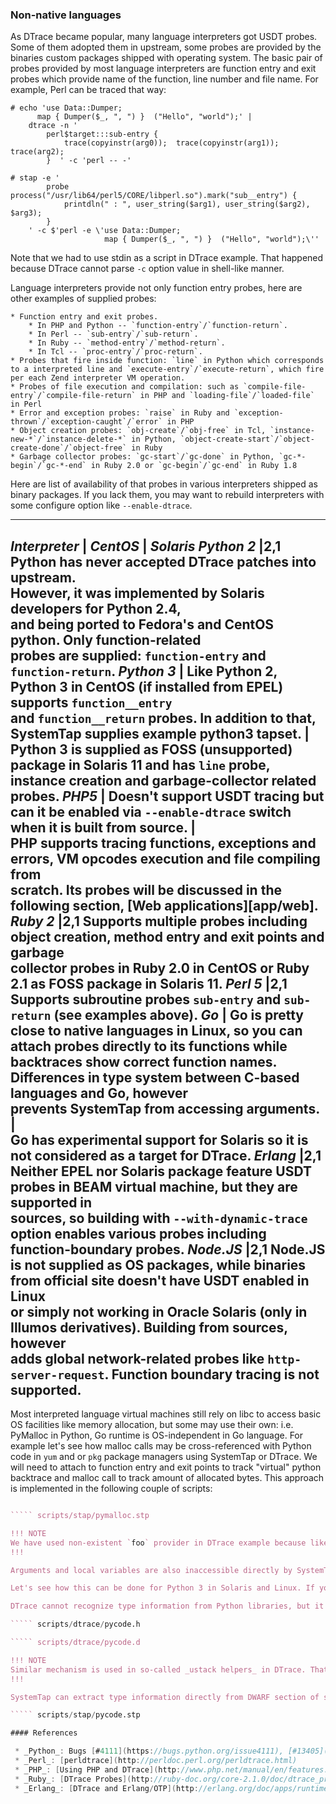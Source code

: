 ### Non-native languages

As DTrace became popular, many language interpreters got USDT probes. Some of them adopted them in upstream, some probes are provided by the binaries custom packages shipped with operating system. The basic pair of probes provided by most language interpreters are function entry and exit probes which provide name of the function, line number and file name. For example, Perl can be traced that way:

```
# echo 'use Data::Dumper; 
      map { Dumper($_, ", ") }  ("Hello", "world");' | 
    dtrace -n '
        perl$target:::sub-entry {
            trace(copyinstr(arg0));  trace(copyinstr(arg1)); trace(arg2);
        }  ' -c 'perl -- -'
```

```
# stap -e '
        probe process("/usr/lib64/perl5/CORE/libperl.so").mark("sub__entry") {
            printdln(" : ", user_string($arg1), user_string($arg2), $arg3);
        }
    ' -c $'perl -e \'use Data::Dumper; 
                     map { Dumper($_, ", ") }  ("Hello", "world");\''
```

Note that we had to use stdin as a script in DTrace example. That happened because DTrace cannot parse `-c` option value in shell-like manner.

Language interpreters provide not only function entry probes, here are other examples of supplied probes:

    * Function entry and exit probes.
        * In PHP and Python -- `function-entry`/`function-return`.
        * In Perl -- `sub-entry`/`sub-return`.
        * In Ruby -- `method-entry`/`method-return`.
        * In Tcl -- `proc-entry`/`proc-return`.
    * Probes that fire inside function: `line` in Python which corresponds to a interpreted line and `execute-entry`/`execute-return`, which fire per each Zend interpreter VM operation.
    * Probes of file execution and compilation: such as `compile-file-entry`/`compile-file-return` in PHP and `loading-file`/`loaded-file` in Perl
    * Error and exception probes: `raise` in Ruby and `exception-thrown`/`exception-caught`/`error` in PHP
    * Object creation probes: `obj-create`/`obj-free` in Tcl, `instance-new-*`/`instance-delete-*` in Python, `object-create-start`/`object-create-done`/`object-free` in Ruby
    * Garbage collector probes: `gc-start`/`gc-done` in Python, `gc-*-begin`/`gc-*-end` in Ruby 2.0 or `gc-begin`/`gc-end` in Ruby 1.8

Here are list of availability of that probes in various interpreters shipped as binary packages. If you lack them, you may want to rebuild interpreters with some configure option like `--enable-dtrace`.

---
_Interpreter_ | _CentOS_ | _Solaris_
_Python 2_ |2,1 Python has never accepted DTrace patches into upstream. \
                  However, it was implemented by Solaris developers for Python 2.4, \
                  and being ported to Fedora's and CentOS python. Only function-related \
                  probes are supplied: `function-entry` and `function-return`.
_Python 3_ | Like Python 2, Python 3 in CentOS (if installed from EPEL) supports `function__entry` \
             and `function__return` probes. In addition to that, SystemTap supplies example python3 tapset. | \
             Python 3 is supplied as FOSS (unsupported) package in Solaris 11 and has `line` probe, \
             instance creation and garbage-collector related probes.
_PHP5_ | Doesn't support USDT tracing but can it be enabled via `--enable-dtrace` switch when it is built from source. | \
    PHP supports tracing functions, exceptions and errors, VM opcodes execution and file compiling from \
    scratch. Its probes will be discussed in the following section, [Web applications][app/web].
_Ruby 2_ |2,1 Supports multiple probes including object creation, method entry and exit points and garbage   \
           collector probes in Ruby 2.0 in CentOS or Ruby 2.1 as FOSS package in Solaris 11.
_Perl 5_ |2,1 Supports subroutine probes `sub-entry` and `sub-return` (see examples above).
_Go_ | Go is pretty close to native languages in Linux, so you can attach probes directly to its functions while \
       backtraces show correct function names. Differences in type system between C-based languages and Go, however \
       prevents SystemTap from accessing arguments. | \
       Go has experimental support for Solaris so it is not considered as a target for DTrace.
_Erlang_ |2,1 Neither EPEL nor Solaris package feature USDT probes in BEAM virtual machine, but they are supported in \
              sources, so building with `--with-dynamic-trace` option enables various probes including function-boundary probes.
_Node.JS_ |2,1 Node.JS is not supplied as OS packages, while binaries from official site doesn't have USDT enabled in Linux \
               or simply not working in Oracle Solaris (only in Illumos derivatives). Building from sources, however \
               adds global network-related probes like `http-server-request`. Function boundary tracing is not supported.
---

Most interpreted language virtual machines still rely on libc to access basic OS facilities like memory allocation, but some may use their own: i.e. PyMalloc in Python, Go runtime is OS-independent in Go language. For example let's see how malloc calls may be cross-referenced with Python code in `yum` and or `pkg` package managers using SystemTap or DTrace. We will need to attach to function entry and exit points to track "virtual" python backtrace and malloc call to track amount of allocated bytes. This approach is implemented in the following couple of scripts:

````` scripts/dtrace/pymalloc.d

````` scripts/stap/pymalloc.stp

!!! NOTE
We have used non-existent `foo` provider in DTrace example because like JVM, Python is linked with `-xlazyload` linker flag, so we apply same workaround to find probes that we used in [Java Virtual Machine][app/java] section. 
!!!

Arguments and local variables are also inaccessible directly by SystemTap or DTrace when program in non-native language is traced. That happens because they are executed within virtual machine which has its own representation of function frame which is different from CPU representation: languages with dynamic typing are more likely to keep local variables in a dict-like object than in a stack. These frame and dict-like objects, however, are usually implemented in C and available for dynamic tracing. All that you have to do is to provide their layout. 

Let's see how this can be done for Python 3 in Solaris and Linux. If you try to get backtrace of program interpreted by Python 3, you will probably see function named `PyEval_EvalCodeEx` which is responsible for evaluation of code object. Code object itself has type `PyCodeObject` and passed as first argument of that function. That structure has fields like `co_firstlineno`, `co_name` and `co_filename`. Last two fields not just C-style strings but kind of `PyUnicodeObject` -- an object which represents strings in Python 3. It have multiple layouts, but we rely on the simplest one: compacted ASCII strings. That may not be true for all string objects in the program, but that works fine for objects produced by the interpreter itself like code objects.

DTrace cannot recognize type information from Python libraries, but it supports `struct` definitions in the code. We will use it to provide `PyCodeObject` and `PyUnicodeObject` layouts in a separate file `pycode.h`. DTrace syntax is pretty much like C syntax, so these definitions are almost copy-and-paste from Python sources. Here is an example of DTrace scripts which trace python program execution:

````` scripts/dtrace/pycode.h

````` scripts/dtrace/pycode.d

!!! NOTE
Similar mechanism is used in so-called _ustack helpers_ in DTrace. That allows to build actual backtraces of Python or Node.JS programs when you use `jstack()` action.
!!!

SystemTap can extract type information directly from DWARF section of shared libraries so all we need to do to achieve same effect in it is to use `@cast` expression:

````` scripts/stap/pycode.stp

#### References

 * _Python_: Bugs [#4111](https://bugs.python.org/issue4111), [#13405](https://bugs.python.org/issue13405) and [#21590](https://bugs.python.org/issue21590)
 * _Perl_: [perldtrace](http://perldoc.perl.org/perldtrace.html)
 * _PHP_: [Using PHP and DTrace](http://www.php.net/manual/en/features.dtrace.dtrace.php)
 * _Ruby_: [DTrace Probes](http://ruby-doc.org/core-2.1.0/doc/dtrace_probes_rdoc.html)
 * _Erlang_: [DTrace and Erlang/OTP](http://erlang.org/doc/apps/runtime_tools/DTRACE.html)

 